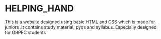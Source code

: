 # HELPING_HAND
This is a website designed using basic HTML and CSS which is made for juniors .It contains study material, pyqs and syllabus.
Especially designed for GBPEC students 
